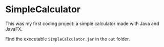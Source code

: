 # SimpleCalculator
This was my first coding project: a simple calculator made with Java and JavaFX.

Find the executable ``SimpleCalculator.jar`` in the ``out`` folder.
